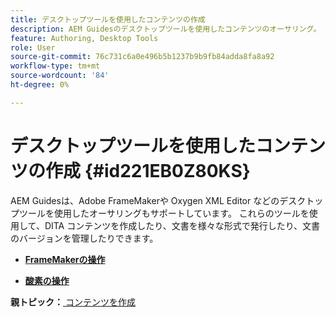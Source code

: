 ```yaml
---
title: デスクトップツールを使用したコンテンツの作成
description: AEM Guidesのデスクトップツールを使用したコンテンツのオーサリング。 Adobe FrameMakerと Oxygen XML Editor を使用して DITA コンテンツを作成および公開する方法を説明します。
feature: Authoring, Desktop Tools
role: User
source-git-commit: 76c731c6a0e496b5b1237b9b9fb84adda8fa8a92
workflow-type: tm+mt
source-wordcount: '84'
ht-degree: 0%

---
```


# デスクトップツールを使用したコンテンツの作成 {#id221EB0Z80KS}

AEM Guidesは、Adobe FrameMakerや Oxygen XML Editor などのデスクトップツールを使用したオーサリングもサポートしています。 これらのツールを使用して、DITA コンテンツを作成したり、文書を様々な形式で発行したり、文書のバージョンを管理したりできます。

- **[FrameMakerの操作](author-desktop-framemaker.md)**

- **[酸素の操作](author-desktop-oxygen.md)**


**親トピック：**[ コンテンツを作成 ](authoring-content.md)
